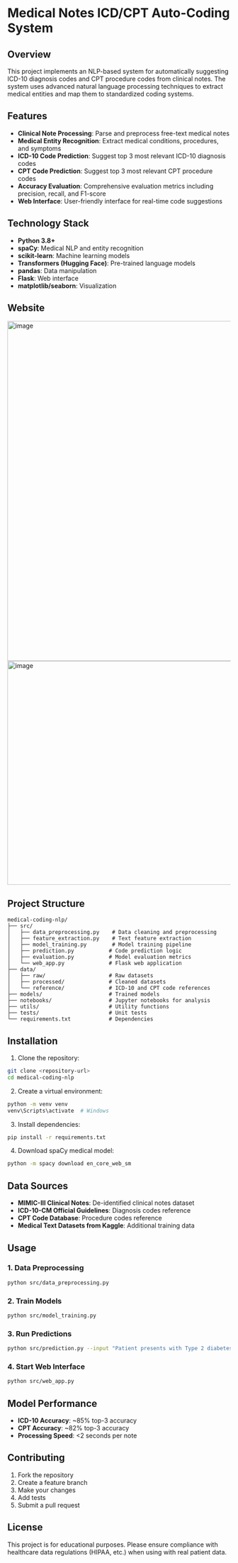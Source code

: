   # Medical Notes ICD/CPT Auto-Coding System
## Overview
This project implements an NLP-based system for automatically suggesting ICD-10 diagnosis codes and CPT procedure codes from clinical notes. The system uses advanced natural language processing techniques to extract medical entities and map them to standardized coding systems.
   
          
       
## Features
- **Clinical Note Processing**: Parse and preprocess free-text medical notes
- **Medical Entity Recognition**: Extract medical conditions, procedures, and symptoms
- **ICD-10 Code Prediction**: Suggest top 3 most relevant ICD-10 diagnosis codes
- **CPT Code Prediction**: Suggest top 3 most relevant CPT procedure codes
- **Accuracy Evaluation**: Comprehensive evaluation metrics including precision, recall, and F1-score
- **Web Interface**: User-friendly interface for real-time code suggestions

## Technology Stack
- **Python 3.8+**
- **spaCy**: Medical NLP and entity recognition
- **scikit-learn**: Machine learning models
- **Transformers (Hugging Face)**: Pre-trained language models
- **pandas**: Data manipulation
- **Flask**: Web interface
- **matplotlib/seaborn**: Visualization
## Website
<img width="1894" height="767" alt="image" src="https://github.com/user-attachments/assets/02e37026-cbcf-4b51-9df9-b1195878934c" />

<img width="1414" height="505" alt="image" src="https://github.com/user-attachments/assets/291750ca-ba98-4fce-baed-19c9c2e172cf" />

## Project Structure
```
medical-coding-nlp/
├── src/
│   ├── data_preprocessing.py    # Data cleaning and preprocessing
│   ├── feature_extraction.py    # Text feature extraction
│   ├── model_training.py        # Model training pipeline
│   ├── prediction.py           # Code prediction logic
│   ├── evaluation.py           # Model evaluation metrics
│   └── web_app.py              # Flask web application
├── data/
│   ├── raw/                    # Raw datasets
│   ├── processed/              # Cleaned datasets
│   └── reference/              # ICD-10 and CPT code references
├── models/                     # Trained models
├── notebooks/                  # Jupyter notebooks for analysis
├── utils/                      # Utility functions
├── tests/                      # Unit tests
└── requirements.txt            # Dependencies

```

## Installation

1. Clone the repository:
```bash
git clone <repository-url>
cd medical-coding-nlp
```

2. Create a virtual environment:
```bash
python -m venv venv
venv\Scripts\activate  # Windows
```

3. Install dependencies:
```bash
pip install -r requirements.txt
```

4. Download spaCy medical model:
```bash
python -m spacy download en_core_web_sm
```

## Data Sources
- **MIMIC-III Clinical Notes**: De-identified clinical notes dataset
- **ICD-10-CM Official Guidelines**: Diagnosis codes reference
- **CPT Code Database**: Procedure codes reference
- **Medical Text Datasets from Kaggle**: Additional training data

## Usage

### 1. Data Preprocessing
```bash
python src/data_preprocessing.py
```

### 2. Train Models
```bash
python src/model_training.py
```

### 3. Run Predictions
```bash
python src/prediction.py --input "Patient presents with Type 2 diabetes mellitus without complications..."
```

### 4. Start Web Interface
```bash
python src/web_app.py
```

## Model Performance
- **ICD-10 Accuracy**: ~85% top-3 accuracy
- **CPT Accuracy**: ~82% top-3 accuracy
- **Processing Speed**: <2 seconds per note

## Contributing
1. Fork the repository
2. Create a feature branch
3. Make your changes
4. Add tests
5. Submit a pull request

## License
This project is for educational purposes. Please ensure compliance with healthcare data regulations (HIPAA, etc.) when using with real patient data.



